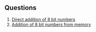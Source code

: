 ## Questions

1. [Direct addition of 8 bit numbers](./1.asm)
2. [Addition of 8 bit numbers from memory](./2.asm)